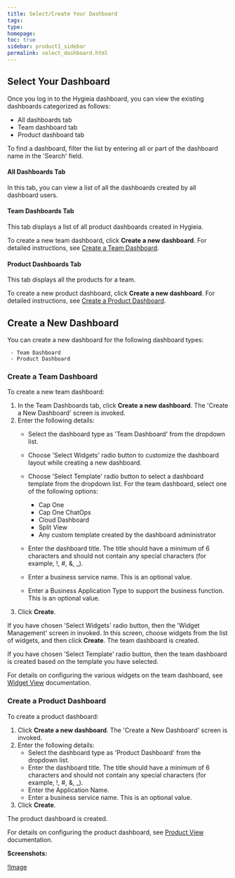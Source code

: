 ```yaml
---
title: Select/Create Your Dashboard
tags: 
type: 
homepage: 
toc: true
sidebar: product1_sidebar
permalink: select_dashboard.html
---
```


## Select Your Dashboard

Once you log in to the Hygieia dashboard, you can view the existing dashboards categorized as follows:
- All dashboards tab
- Team dashboard tab
- Product dashboard tab

To find a dashboard, filter the list by entering all or part of the dashboard name in the 'Search' field.

#### All Dashboards Tab

In this tab, you can view a list of all the dashboards created by all dashboard users.

#### Team Dashboards Tab

This tab displays a list of all product dashboards created in Hygieia.

To create a new team dashboard, click **Create a new dashboard**. For detailed instructions, see [Create a Team Dashboard](#create-a-team-dashboard).

#### Product Dashboards Tab

This tab displays all the products for a team.

To create a new product dashboard, click **Create a new dashboard**. For detailed instructions, see [Create a Product Dashboard](#create-a-product-dashboard).

## Create a New Dashboard

You can create a new dashboard for the following dashboard types:
   
     - Team Dashboard
     - Product Dashboard

### Create a Team Dashboard

To create a new team dashboard:

1. In the Team Dashboards tab, click **Create a new dashboard**. The 'Create a New Dashboard' screen is invoked.
2. Enter the following details:
   - Select the dashboard type as 'Team Dashboard' from the dropdown list.
   - Choose 'Select Widgets' radio button to customize the dashboard layout while creating a new dashboard.
   - Choose 'Select Template' radio button to select a dashboard template from the dropdown list. For the team dashboard, select one of the following options:
   
     - Cap One
	 - Cap One ChatOps
	 - Cloud Dashboard
	 - Split View
	 - Any custom template created by the dashboard administrator
	 
   - Enter the dashboard title. The title should have a minimum of 6 characters and should not contain any special characters (for example, !, #, &, _).
   - Enter a business service name. This is an optional value.
   - Enter a Business Application Type to support the business function. This is an optional value.
3. Click **Create**.

If you have chosen 'Select Widgets' radio button, then the 'Widget Management' screen in invoked. In this screen, choose widgets from the list of widgets, and then click **Create**. The team dashboard is created.

If you have chosen 'Select Template' radio button, then the team dashboard is created based on the template you have selected.

For details on configuring the various widgets on the team dashboard, see [Widget View](widget_view.md) documentation.

### Create a Product Dashboard

To create a product dashboard:

1. Click **Create a new dashboard**. The 'Create a New Dashboard' screen is invoked.
2. Enter the following details:
   - Select the dashboard type as 'Product Dashboard' from the dropdown list.
   - Enter the dashboard title. The title should have a minimum of 6 characters and should not contain any special characters (for example, !, #, &, _).
   - Enter the Application Name.
   - Enter a business service name. This is an optional value.
3. Click **Create**.

The product dashboard is created.

For details on configuring the product dashboard, see [Product View](product_view.md) documentation.

**Screenshots:**

[!Image](http://www.capitalone.io/Hygieia/media/images/images/h2-select-dashboard.png)

